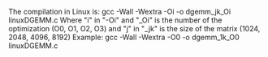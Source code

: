 The compilation in Linux is: gcc -Wall -Wextra -Oi -o dgemm_jk_Oi linuxDGEMM.c
Where "i" in "-Oi" and "_Oi" is the number of the optimization (O0, O1, O2, O3) and "j" in "_jk" is the size of the matrix (1024, 2048, 4096, 8192)
Example: gcc -Wall -Wextra -O0 -o dgemm_1k_O0 linuxDGEMM.c
